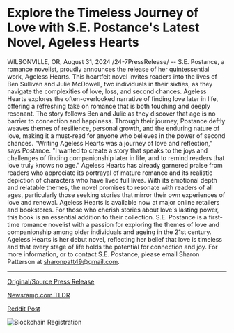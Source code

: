 # Explore the Timeless Journey of Love with S.E. Postance's Latest Novel, Ageless Hearts

WILSONVILLE, OR, August 31, 2024 /24-7PressRelease/ -- S.E. Postance, a romance novelist, proudly announces the release of her quintessential work, Ageless Hearts. This heartfelt novel invites readers into the lives of Ben Sullivan and Julie McDowell, two individuals in their sixties, as they navigate the complexities of love, loss, and second chances.  Ageless Hearts explores the often-overlooked narrative of finding love later in life, offering a refreshing take on romance that is both touching and deeply resonant. The story follows Ben and Julie as they discover that age is no barrier to connection and happiness. Through their journey, Postance deftly weaves themes of resilience, personal growth, and the enduring nature of love, making it a must-read for anyone who believes in the power of second chances.  "Writing Ageless Hearts was a journey of love and reflection," says Postance. "I wanted to create a story that speaks to the joys and challenges of finding companionship later in life, and to remind readers that love truly knows no age."  Ageless Hearts has already garnered praise from readers who appreciate its portrayal of mature romance and its realistic depiction of characters who have lived full lives. With its emotional depth and relatable themes, the novel promises to resonate with readers of all ages, particularly those seeking stories that mirror their own experiences of love and renewal.  Ageless Hearts is available now at major online retailers and bookstores. For those who cherish stories about love's lasting power, this book is an essential addition to their collection.  S.E. Postance is a first-time romance novelist with a passion for exploring the themes of love and companionship among older individuals and ageing in the 21st century. Ageless Hearts is her debut novel, reflecting her belief that love is timeless and that every stage of life holds the potential for connection and joy.  For more information, or to contact S.E. Postance, please email Sharon Patterson at sharonpatt49@gmail.com. 

---

[Original/Source Press Release](https://www.24-7pressrelease.com/press-release/513949/explore-the-timeless-journey-of-love-with-se-postances-latest-novel-ageless-hearts)
                    

[Newsramp.com TLDR](None) 



[Reddit Post](https://www.reddit.com/r/BookNews/comments/1f5v23m/new_release_ageless_hearts_a_mustread_romance/) 



![Blockchain Registration](https://cdn.newsramp.app/24-7PressRelease/qrcode/248/31/airyYPod.webp)